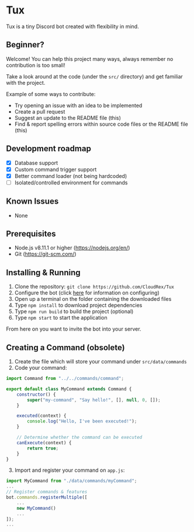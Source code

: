 # Tux
Tux is a tiny Discord bot created with flexibility in mind.

## Beginner?
Welcome! You can help this project many ways, always remember no contribution is too small!

Take a look around at the code (under the `src/` directory) and get familiar with the project.

Example of some ways to contribute:

* Try opening an issue with an idea to be implemented
* Create a pull request
* Suggest an update to the README file (this)
* Find & report spelling errors within source code files or the README file (this)

## Development roadmap
* [X] Database support
* [X] Custom command trigger support
* [X] Better command loader (not being hardcoded)
* [ ] Isolated/controlled environment for commands

## Known Issues
* None

## Prerequisites
* Node.js v8.11.1 or higher (https://nodejs.org/en/)
* Git (https://git-scm.com/)

## Installing & Running
1. Clone the repository: `git clone https://github.com/CloudRex/Tux`
2. Configure the bot (click [here](https://github.com/CloudRex/Tux/wiki/Getting-started) for information on configuring)
3. Open up a terminal on the folder containing the downloaded files
4. Type `npm install` to download project dependencies
5. Type `npm run build` to build the project (optional)
6. Type `npm start` to start the application

From here on you want to invite the bot into your server.

## Creating a Command (obsolete)
1. Create the file which will store your command under `src/data/commands`
2. Code your command:

```javascript
import Command from "../../commands/command";

export default class MyCommand extends Command {
    constructor() {
        super("my-command", "Say hello!", [], null, 0, []);
    }

    executed(context) {
        console.log("Hello, I've been executed!");
    }

    // Determine whether the command can be executed
    canExecute(context) {
        return true;
    }
}
```

3. Import and register your command on `app.js`:
```javascript
import MyCommand from "./data/commands/myCommand";
...
// Register commands & features
bot.commands.registerMultiple([
    ...
    new MyCommand()
    ...
]);
...
```
